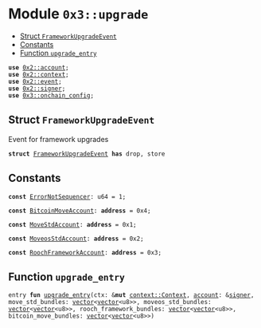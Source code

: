 
<a name="0x3_upgrade"></a>

# Module `0x3::upgrade`



-  [Struct `FrameworkUpgradeEvent`](#0x3_upgrade_FrameworkUpgradeEvent)
-  [Constants](#@Constants_0)
-  [Function `upgrade_entry`](#0x3_upgrade_upgrade_entry)


<pre><code><b>use</b> <a href="">0x2::account</a>;
<b>use</b> <a href="">0x2::context</a>;
<b>use</b> <a href="">0x2::event</a>;
<b>use</b> <a href="">0x2::signer</a>;
<b>use</b> <a href="onchain_config.md#0x3_onchain_config">0x3::onchain_config</a>;
</code></pre>



<a name="0x3_upgrade_FrameworkUpgradeEvent"></a>

## Struct `FrameworkUpgradeEvent`

Event for framework upgrades


<pre><code><b>struct</b> <a href="upgrade.md#0x3_upgrade_FrameworkUpgradeEvent">FrameworkUpgradeEvent</a> <b>has</b> drop, store
</code></pre>



<a name="@Constants_0"></a>

## Constants


<a name="0x3_upgrade_ErrorNotSequencer"></a>



<pre><code><b>const</b> <a href="upgrade.md#0x3_upgrade_ErrorNotSequencer">ErrorNotSequencer</a>: u64 = 1;
</code></pre>



<a name="0x3_upgrade_BitcoinMoveAccount"></a>



<pre><code><b>const</b> <a href="upgrade.md#0x3_upgrade_BitcoinMoveAccount">BitcoinMoveAccount</a>: <b>address</b> = 0x4;
</code></pre>



<a name="0x3_upgrade_MoveStdAccount"></a>



<pre><code><b>const</b> <a href="upgrade.md#0x3_upgrade_MoveStdAccount">MoveStdAccount</a>: <b>address</b> = 0x1;
</code></pre>



<a name="0x3_upgrade_MoveosStdAccount"></a>



<pre><code><b>const</b> <a href="upgrade.md#0x3_upgrade_MoveosStdAccount">MoveosStdAccount</a>: <b>address</b> = 0x2;
</code></pre>



<a name="0x3_upgrade_RoochFrameworkAccount"></a>



<pre><code><b>const</b> <a href="upgrade.md#0x3_upgrade_RoochFrameworkAccount">RoochFrameworkAccount</a>: <b>address</b> = 0x3;
</code></pre>



<a name="0x3_upgrade_upgrade_entry"></a>

## Function `upgrade_entry`



<pre><code>entry <b>fun</b> <a href="upgrade.md#0x3_upgrade_upgrade_entry">upgrade_entry</a>(ctx: &<b>mut</b> <a href="_Context">context::Context</a>, <a href="">account</a>: &<a href="">signer</a>, move_std_bundles: <a href="">vector</a>&lt;<a href="">vector</a>&lt;u8&gt;&gt;, moveos_std_bundles: <a href="">vector</a>&lt;<a href="">vector</a>&lt;u8&gt;&gt;, rooch_framework_bundles: <a href="">vector</a>&lt;<a href="">vector</a>&lt;u8&gt;&gt;, bitcoin_move_bundles: <a href="">vector</a>&lt;<a href="">vector</a>&lt;u8&gt;&gt;)
</code></pre>
